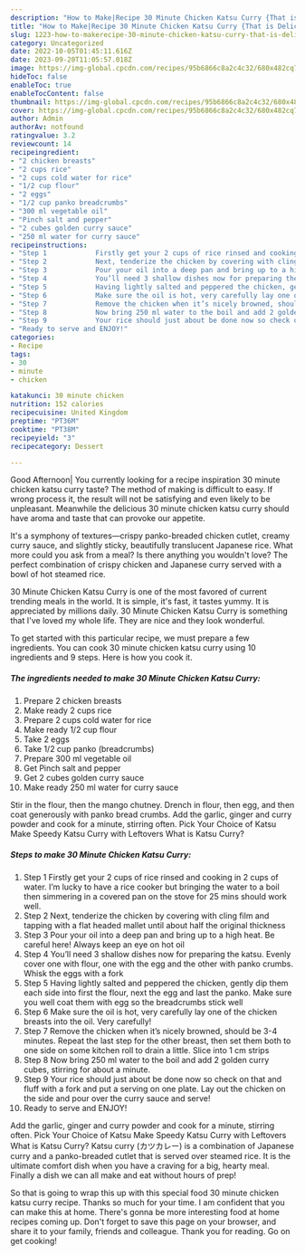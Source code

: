 ```yaml
---
description: "How to Make|Recipe 30 Minute Chicken Katsu Curry {That is Delicious"
title: "How to Make|Recipe 30 Minute Chicken Katsu Curry {That is Delicious"
slug: 1223-how-to-makerecipe-30-minute-chicken-katsu-curry-that-is-delicious
category: Uncategorized
date: 2022-10-05T01:45:11.616Z
date: 2023-09-20T11:05:57.018Z
image: https://img-global.cpcdn.com/recipes/95b6866c8a2c4c32/680x482cq70/30-minute-chicken-katsu-curry-recipe-main-photo.jpg
hideToc: false
enableToc: true
enableTocContent: false
thumbnail: https://img-global.cpcdn.com/recipes/95b6866c8a2c4c32/680x482cq70/30-minute-chicken-katsu-curry-recipe-main-photo.jpg
cover: https://img-global.cpcdn.com/recipes/95b6866c8a2c4c32/680x482cq70/30-minute-chicken-katsu-curry-recipe-main-photo.jpg
author: Admin
authorAv: notfound
ratingvalue: 3.2
reviewcount: 14
recipeingredient:
- "2 chicken breasts"
- "2 cups rice"
- "2 cups cold water for rice"
- "1/2 cup flour"
- "2 eggs"
- "1/2 cup panko breadcrumbs"
- "300 ml vegetable oil"
- "Pinch salt and pepper"
- "2 cubes golden curry sauce"
- "250 ml water for curry sauce"
recipeinstructions:
- "Step 1            Firstly get your 2 cups of rice rinsed and cooking in 2 cups of water. I’m lucky to have a rice cooker but bringing the water to a boil then simmering in a covered pan on the stove for 25 mins should work well."
- "Step 2            Next, tenderize the chicken by covering with cling film and tapping with a flat headed mallet until about half the original thickness"
- "Step 3            Pour your oil into a deep pan and bring up to a high heat. Be careful here! Always keep an eye on hot oil"
- "Step 4            You’ll need 3 shallow dishes now for preparing the katsu. Evenly cover one with flour, one with the egg and the other with panko crumbs. Whisk the eggs with a fork"
- "Step 5            Having lightly salted and peppered the chicken, gently dip them each side into first the flour, next the egg and last the panko. Make sure you well coat them with egg so the breadcrumbs stick well"
- "Step 6            Make sure the oil is hot, very carefully lay one of the chicken breasts into the oil. Very carefully!"
- "Step 7            Remove the chicken when it’s nicely browned, should be 3-4 minutes. Repeat the last step for the other breast, then set them both to one side on some kitchen roll to drain a little. Slice into 1 cm strips"
- "Step 8            Now bring 250 ml water to the boil and add 2 golden curry cubes, stirring for about a minute."
- "Step 9            Your rice should just about be done now so check on that and fluff with a fork and put a serving on one plate. Lay out the chicken on the side and pour over the curry sauce and serve!"
- "Ready to serve and ENJOY!"
categories:
- Recipe
tags:
- 30
- minute
- chicken

katakunci: 30 minute chicken 
nutrition: 152 calories
recipecuisine: United Kingdom
preptime: "PT36M"
cooktime: "PT38M"
recipeyield: "3"
recipecategory: Dessert

---
```



Good Afternoon| You currently looking for a recipe inspiration 30 minute chicken katsu curry taste? The method of making is difficult to easy. If wrong process it, the result will not be satisfying and even likely to be unpleasant. Meanwhile the delicious 30 minute chicken katsu curry should have aroma and taste that can provoke our appetite.





It&#39;s a symphony of textures—crispy panko-breaded chicken cutlet, creamy curry sauce, and slightly sticky, beautifully translucent Japanese rice. What more could you ask from a meal? Is there anything you wouldn&#39;t love? The perfect combination of crispy chicken and Japanese curry served with a bowl of hot steamed rice.

30 Minute Chicken Katsu Curry is one of the most favored of current trending meals in the world. It is simple, it's fast, it tastes yummy. It is appreciated by millions daily. 30 Minute Chicken Katsu Curry is something that I've loved my whole life. They are nice and they look wonderful.


To get started with this particular recipe, we must prepare a few ingredients. You can cook 30 minute chicken katsu curry using 10 ingredients and 9 steps. Here is how you cook it.

<!--inarticleads1-->

##### The ingredients needed to make 30 Minute Chicken Katsu Curry:

1. Prepare 2 chicken breasts
1. Make ready 2 cups rice
1. Prepare 2 cups cold water for rice
1. Make ready 1/2 cup flour
1. Take 2 eggs
1. Take 1/2 cup panko (breadcrumbs)
1. Prepare 300 ml vegetable oil
1. Get Pinch salt and pepper
1. Get 2 cubes golden curry sauce
1. Make ready 250 ml water for curry sauce


Stir in the flour, then the mango chutney. Drench in flour, then egg, and then coat generously with panko bread crumbs. Add the garlic, ginger and curry powder and cook for a minute, stirring often. Pick Your Choice of Katsu Make Speedy Katsu Curry with Leftovers What is Katsu Curry? 

<!--inarticleads2-->

##### Steps to make 30 Minute Chicken Katsu Curry:

1. Step 1            Firstly get your 2 cups of rice rinsed and cooking in 2 cups of water. I’m lucky to have a rice cooker but bringing the water to a boil then simmering in a covered pan on the stove for 25 mins should work well.
1. Step 2            Next, tenderize the chicken by covering with cling film and tapping with a flat headed mallet until about half the original thickness
1. Step 3            Pour your oil into a deep pan and bring up to a high heat. Be careful here! Always keep an eye on hot oil
1. Step 4            You’ll need 3 shallow dishes now for preparing the katsu. Evenly cover one with flour, one with the egg and the other with panko crumbs. Whisk the eggs with a fork
1. Step 5            Having lightly salted and peppered the chicken, gently dip them each side into first the flour, next the egg and last the panko. Make sure you well coat them with egg so the breadcrumbs stick well
1. Step 6            Make sure the oil is hot, very carefully lay one of the chicken breasts into the oil. Very carefully!
1. Step 7            Remove the chicken when it’s nicely browned, should be 3-4 minutes. Repeat the last step for the other breast, then set them both to one side on some kitchen roll to drain a little. Slice into 1 cm strips
1. Step 8            Now bring 250 ml water to the boil and add 2 golden curry cubes, stirring for about a minute.
1. Step 9            Your rice should just about be done now so check on that and fluff with a fork and put a serving on one plate. Lay out the chicken on the side and pour over the curry sauce and serve!
1. Ready to serve and ENJOY!

Add the garlic, ginger and curry powder and cook for a minute, stirring often. Pick Your Choice of Katsu Make Speedy Katsu Curry with Leftovers What is Katsu Curry? Katsu curry (カツカレー) is a combination of Japanese curry and a panko-breaded cutlet that is served over steamed rice. It is the ultimate comfort dish when you have a craving for a big, hearty meal. Finally a dish we can all make and eat without hours of prep! 

So that is going to wrap this up with this special food 30 minute chicken katsu curry recipe. Thanks so much for your time. I am confident that you can make this at home. There's gonna be more interesting food at home recipes coming up. Don't forget to save this page on your browser, and share it to your family, friends and colleague. Thank you for reading. Go on get cooking!
